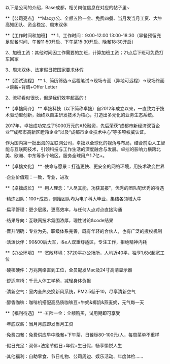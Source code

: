 以下是公司的介绍，Base成都，相关岗位信息在对应的帖子里~

**【公司亮点】
**Mac办公、全额五险一金、免费四餐、当月发当月工资、大牛高知团队、资金稳定、周末双休

**【工作时间和加班】
**
1、工作时间：9:00-12:00 13:00-18:30（早餐预留充足就餐时间、午餐11:50开启、下午茶15:30开启、晚餐18:30开启）

2、加班工资：其他时间因工作需要的加班，计算加班工资；21点后下班可免费打车回家

3、周末双休、法定假日按国家要求休假

**【面试流程】
**
1、简历筛选→远程笔试→现场专面（异地可远程）→现场终面→谈薪+背调+Offer Letter

2、流程看似很长，但是我们效率超高的！

**【卓拙简介】
**
卓拙科技（以下简称卓拙）自2012年成立以来，一直致力于技术驱动型创新，始终以自主研发技术为核心，打造出多元化的业务生态系统。

2017年，卓拙成功完成了5000万元的A轮融资，先后荣获“成都市新经济双百企业”“成都市高新区瞪羚企业”以及“成都市企业技术中心”等多项权威认证。

作为国内第一批出海的互联网公司，卓拙以全球化的视角与布局，结合前沿人工智能与互联网技术，引领科技与工作生活的深度融合与发展。卓拙的影响力横跨北美、欧洲、中东等多个地区，服务全球用户1.7亿+。


**【卓拙文化】
**
·使命与愿景：打造更快、更安全的网络环境，用技术改变世界

·企业价值观：一致，专业，进攻

**【卓拙成长】
**
·用人理念：“人尽其能，功获其报”，优秀的团队配优秀的待遇

·精炼团队：100+成员，创始团队均为电子科大毕业，集结各领域大牛

·扁平管理：更少层级，更高效率，与任何人点对点直接沟通

·结果导向：互联网技术氛围浓厚，理性讨论&code结果

·晋升明确：专业为先，职级体系完善，既有年轻的合伙人，也有广泛的授权机制

·活泼伙伴：90&00后大军，i&e人双重舒适区，专注工作，拒绝精神内耗


**【办公环境】
**
·宽敞环境：3720平办公场所，人均近40平，独享1.6米超宽工位

·硬核硬件：万兆网络直到工位，全员配发Mac及24寸高清显示器

·舒适座椅：千元人体工学椅，减轻身体负担

·清新空气：室内全热交换新风系统，PM2.5低于10，尽享清新空气

·醇香咖啡：咖啡机搭配高品质咖啡豆+牛奶&椰奶&燕麦奶，元气每一天


**【福利待遇】
**
·五险一金：全额购买，试用期即可享受

·年底双薪：当月月底即发当月工资

·免费四餐：免费供应早中晚餐+下午茶，日餐标80-100元/人，每周菜单不重样

·假日充足：双休+法定节假日+年假+生日假，畅享愉悦人生

·其他福利：自助零食、节日礼物、公司周边、娱乐活动、年度体检......

